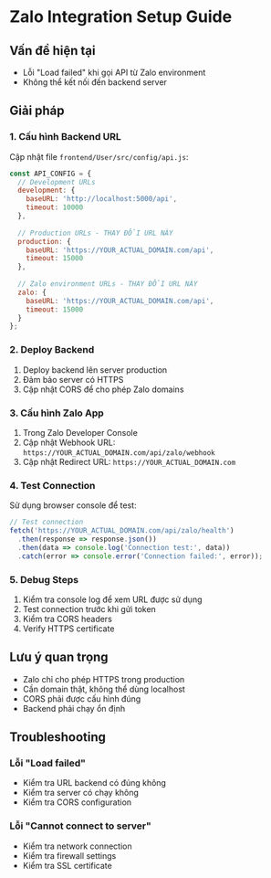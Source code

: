  # Zalo Integration Setup Guide

## Vấn đề hiện tại
- Lỗi "Load failed" khi gọi API từ Zalo environment
- Không thể kết nối đến backend server

## Giải pháp

### 1. Cấu hình Backend URL

Cập nhật file `frontend/User/src/config/api.js`:

```javascript
const API_CONFIG = {
  // Development URLs
  development: {
    baseURL: 'http://localhost:5000/api',
    timeout: 10000
  },
  
  // Production URLs - THAY ĐỔI URL NÀY
  production: {
    baseURL: 'https://YOUR_ACTUAL_DOMAIN.com/api',
    timeout: 15000
  },
  
  // Zalo environment URLs - THAY ĐỔI URL NÀY
  zalo: {
    baseURL: 'https://YOUR_ACTUAL_DOMAIN.com/api',
    timeout: 15000
  }
};
```

### 2. Deploy Backend

1. Deploy backend lên server production
2. Đảm bảo server có HTTPS
3. Cập nhật CORS để cho phép Zalo domains

### 3. Cấu hình Zalo App

1. Trong Zalo Developer Console
2. Cập nhật Webhook URL: `https://YOUR_ACTUAL_DOMAIN.com/api/zalo/webhook`
3. Cập nhật Redirect URL: `https://YOUR_ACTUAL_DOMAIN.com`

### 4. Test Connection

Sử dụng browser console để test:

```javascript
// Test connection
fetch('https://YOUR_ACTUAL_DOMAIN.com/api/zalo/health')
  .then(response => response.json())
  .then(data => console.log('Connection test:', data))
  .catch(error => console.error('Connection failed:', error));
```

### 5. Debug Steps

1. Kiểm tra console log để xem URL được sử dụng
2. Test connection trước khi gửi token
3. Kiểm tra CORS headers
4. Verify HTTPS certificate

## Lưu ý quan trọng

- Zalo chỉ cho phép HTTPS trong production
- Cần domain thật, không thể dùng localhost
- CORS phải được cấu hình đúng
- Backend phải chạy ổn định

## Troubleshooting

### Lỗi "Load failed"
- Kiểm tra URL backend có đúng không
- Kiểm tra server có chạy không
- Kiểm tra CORS configuration

### Lỗi "Cannot connect to server"
- Kiểm tra network connection
- Kiểm tra firewall settings
- Kiểm tra SSL certificate
